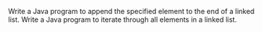 Write a Java program to append the specified element to the end of a linked list.
Write a Java program to iterate through all elements in a linked list.

